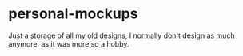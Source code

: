 # personal-mockups
Just a storage of all my old designs, I normally don't design as much anymore, as it was more so a hobby.
